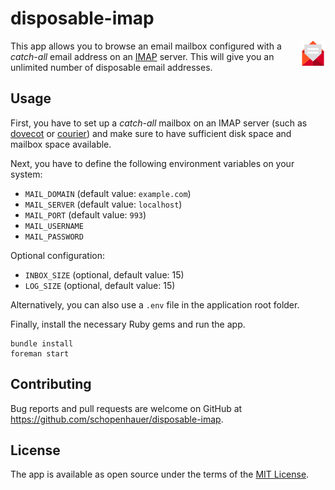 # disposable-imap

<img src="https://github.com/schopenhauer/disposable-imap/blob/master/public/email.png" align="right" width="40" />This app allows you to browse an email mailbox configured with a _catch-all_ email address on an [IMAP](https://en.wikipedia.org/wiki/Internet_Message_Access_Protocol) server. This will give you an unlimited number of disposable email addresses.

## Usage

First, you have to set up a _catch-all_ mailbox on an IMAP server (such as [dovecot](https://www.dovecot.org/) or [courier](http://www.courier-mta.org/)) and make sure to have sufficient disk space and mailbox space available.

Next, you have to define the following environment variables on your system:

- `MAIL_DOMAIN` (default value: `example.com`)
- `MAIL_SERVER` (default value: `localhost`)
- `MAIL_PORT` (default value: `993`)
- `MAIL_USERNAME`
- `MAIL_PASSWORD`

Optional configuration:

- `INBOX_SIZE` (optional, default value: 15)
- `LOG_SIZE` (optional, default value: 15)

Alternatively, you can also use a `.env` file in the application root folder.

Finally, install the necessary Ruby gems and run the app.

```
bundle install
foreman start
```

## Contributing

Bug reports and pull requests are welcome on GitHub at https://github.com/schopenhauer/disposable-imap.

## License

The app is available as open source under the terms of the [MIT License](http://opensource.org/licenses/MIT).
